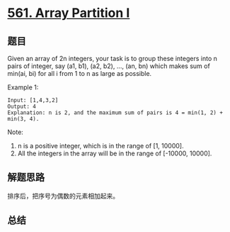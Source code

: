 # [561. Array Partition I](https://leetcode.com/problems/array-partition-i/)

## 题目
Given an array of 2n integers, your task is to group these integers into n pairs of integer, say (a1, b1), (a2, b2), ..., (an, bn) which makes sum of min(ai, bi) for all i from 1 to n as large as possible.

Example 1:
```
Input: [1,4,3,2]
Output: 4
Explanation: n is 2, and the maximum sum of pairs is 4 = min(1, 2) + min(3, 4).
```
Note:
1. n is a positive integer, which is in the range of [1, 10000].
1. All the integers in the array will be in the range of [-10000, 10000].

## 解题思路
排序后，把序号为偶数的元素相加起来。

## 总结
